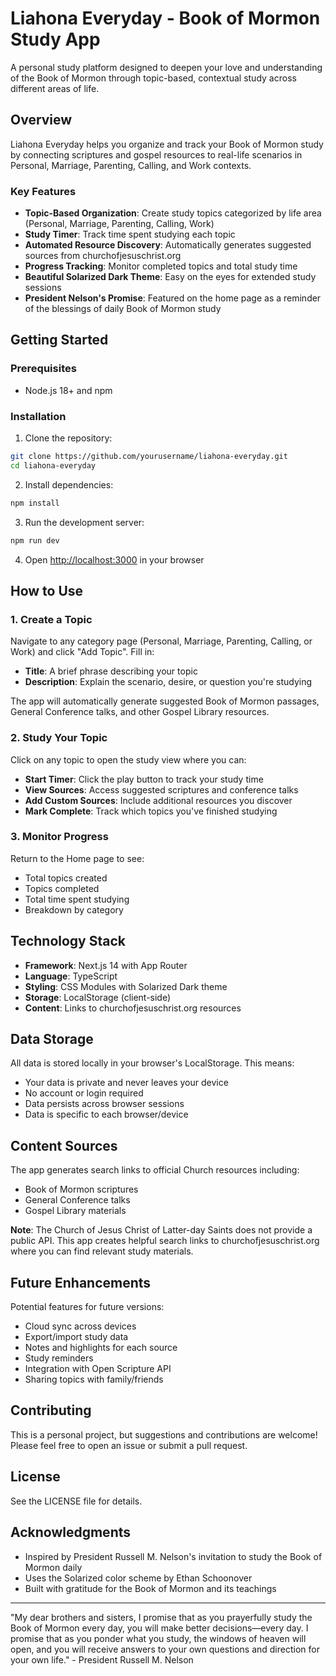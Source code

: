# Liahona Everyday - Book of Mormon Study App

A personal study platform designed to deepen your love and understanding of the Book of Mormon through topic-based, contextual study across different areas of life.

## Overview

Liahona Everyday helps you organize and track your Book of Mormon study by connecting scriptures and gospel resources to real-life scenarios in Personal, Marriage, Parenting, Calling, and Work contexts.

### Key Features

- **Topic-Based Organization**: Create study topics categorized by life area (Personal, Marriage, Parenting, Calling, Work)
- **Study Timer**: Track time spent studying each topic
- **Automated Resource Discovery**: Automatically generates suggested sources from churchofjesuschrist.org
- **Progress Tracking**: Monitor completed topics and total study time
- **Beautiful Solarized Dark Theme**: Easy on the eyes for extended study sessions
- **President Nelson's Promise**: Featured on the home page as a reminder of the blessings of daily Book of Mormon study

## Getting Started

### Prerequisites

- Node.js 18+ and npm

### Installation

1. Clone the repository:
```bash
git clone https://github.com/yourusername/liahona-everyday.git
cd liahona-everyday
```

2. Install dependencies:
```bash
npm install
```

3. Run the development server:
```bash
npm run dev
```

4. Open [http://localhost:3000](http://localhost:3000) in your browser

## How to Use

### 1. Create a Topic

Navigate to any category page (Personal, Marriage, Parenting, Calling, or Work) and click "Add Topic". Fill in:
- **Title**: A brief phrase describing your topic
- **Description**: Explain the scenario, desire, or question you're studying

The app will automatically generate suggested Book of Mormon passages, General Conference talks, and other Gospel Library resources.

### 2. Study Your Topic

Click on any topic to open the study view where you can:
- **Start Timer**: Click the play button to track your study time
- **View Sources**: Access suggested scriptures and conference talks
- **Add Custom Sources**: Include additional resources you discover
- **Mark Complete**: Track which topics you've finished studying

### 3. Monitor Progress

Return to the Home page to see:
- Total topics created
- Topics completed
- Total time spent studying
- Breakdown by category

## Technology Stack

- **Framework**: Next.js 14 with App Router
- **Language**: TypeScript
- **Styling**: CSS Modules with Solarized Dark theme
- **Storage**: LocalStorage (client-side)
- **Content**: Links to churchofjesuschrist.org resources

## Data Storage

All data is stored locally in your browser's LocalStorage. This means:
- Your data is private and never leaves your device
- No account or login required
- Data persists across browser sessions
- Data is specific to each browser/device

## Content Sources

The app generates search links to official Church resources including:
- Book of Mormon scriptures
- General Conference talks
- Gospel Library materials

**Note**: The Church of Jesus Christ of Latter-day Saints does not provide a public API. This app creates helpful search links to churchofjesuschrist.org where you can find relevant study materials.

## Future Enhancements

Potential features for future versions:
- Cloud sync across devices
- Export/import study data
- Notes and highlights for each source
- Study reminders
- Integration with Open Scripture API
- Sharing topics with family/friends

## Contributing

This is a personal project, but suggestions and contributions are welcome! Please feel free to open an issue or submit a pull request.

## License

See the LICENSE file for details.

## Acknowledgments

- Inspired by President Russell M. Nelson's invitation to study the Book of Mormon daily
- Uses the Solarized color scheme by Ethan Schoonover
- Built with gratitude for the Book of Mormon and its teachings

---

"My dear brothers and sisters, I promise that as you prayerfully study the Book of Mormon every day, you will make better decisions—every day. I promise that as you ponder what you study, the windows of heaven will open, and you will receive answers to your own questions and direction for your own life." - President Russell M. Nelson 
